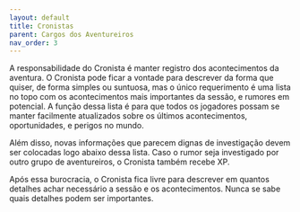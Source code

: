 ```yaml
---
layout: default
title: Cronistas
parent: Cargos dos Aventureiros
nav_order: 3
---
```


A responsabilidade do Cronista é manter registro dos acontecimentos da aventura. O Cronista pode ficar a vontade para descrever da forma que quiser, de forma simples ou suntuosa, mas o único requerimento é uma lista no topo com os acontecimentos mais importantes da sessão, e rumores em potencial. A função dessa lista é para que todos os jogadores possam se manter facilmente atualizados sobre os últimos acontecimentos, oportunidades, e perigos no mundo.

Além disso, novas informações que parecem dignas de investigação devem ser colocadas logo abaixo dessa lista. Caso o rumor seja investigado por outro grupo de aventureiros, o Cronista também recebe XP.

Após essa burocracia, o Cronista fica livre para descrever em quantos detalhes achar necessário a sessão e os acontecimentos. Nunca se sabe quais detalhes podem ser importantes.
